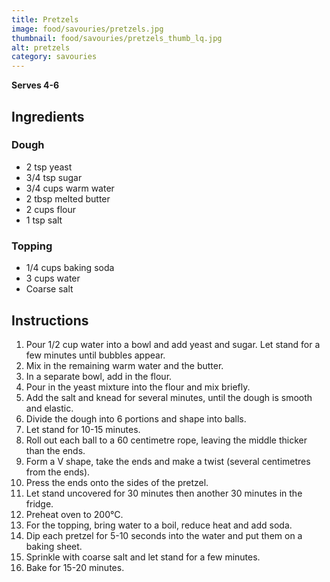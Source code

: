 ```yaml
---
title: Pretzels
image: food/savouries/pretzels.jpg
thumbnail: food/savouries/pretzels_thumb_lq.jpg
alt: pretzels
category: savouries
---
```


**Serves 4-6**

## Ingredients

### Dough

- 2 tsp yeast
- 3/4 tsp sugar
- 3/4 cups warm water
- 2 tbsp melted butter
- 2 cups flour
- 1 tsp salt

### Topping

- 1/4 cups baking soda
- 3 cups water
- Coarse salt

## Instructions

1. Pour 1/2 cup water into a bowl and add yeast and sugar. Let stand for a few minutes until bubbles appear.
1. Mix in the remaining warm water and the butter.
1. In a separate bowl, add in the flour.
1. Pour in the yeast mixture into the flour and mix briefly.
1. Add the salt and knead for several minutes, until the dough is smooth and elastic.
1. Divide the dough into 6 portions and shape into balls.
1. Let stand for 10-15 minutes.
1. Roll out each ball to a 60 centimetre rope, leaving the middle thicker than the ends.
1. Form a V shape, take the ends and make a twist (several centimetres from the ends).
1. Press the ends onto the sides of the pretzel.
1. Let stand uncovered for 30 minutes then another 30 minutes in the fridge.
1. Preheat oven to 200°C.
1. For the topping, bring water to a boil, reduce heat and add soda.
1. Dip each pretzel for 5-10 seconds into the water and put them on a baking sheet.
1. Sprinkle with coarse salt and let stand for a few minutes.
1. Bake for 15-20 minutes.
